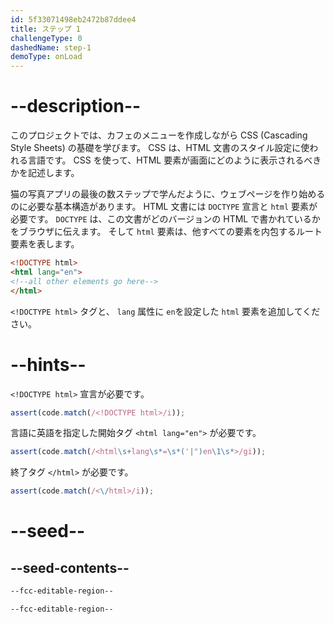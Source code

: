```yaml
---
id: 5f33071498eb2472b87ddee4
title: ステップ 1
challengeType: 0
dashedName: step-1
demoType: onLoad
---
```


# --description--

このプロジェクトでは、カフェのメニューを作成しながら CSS (Cascading Style Sheets) の基礎を学びます。 CSS は、HTML 文書のスタイル設定に使われる言語です。 CSS を使って、HTML 要素が画面にどのように表示されるべきかを記述します。

猫の写真アプリの最後の数ステップで学んだように、ウェブページを作り始めるのに必要な基本構造があります。 HTML 文書には `DOCTYPE` 宣言と `html` 要素が必要です。 `DOCTYPE` は、この文書がどのバージョンの HTML で書かれているかをブラウザに伝えます。 そして `html` 要素は、他すべての要素を内包するルート要素を表します。

```html
<!DOCTYPE html>
<html lang="en">
<!--all other elements go here-->
</html>
```

`<!DOCTYPE html>` タグと、 `lang` 属性に `en`を設定した `html` 要素を追加してください。

# --hints--

`<!DOCTYPE html>` 宣言が必要です。

```js
assert(code.match(/<!DOCTYPE html>/i));
```

言語に英語を指定した開始タグ `<html lang="en">` が必要です。

```js
assert(code.match(/<html\s+lang\s*=\s*('|")en\1\s*>/gi));
```

終了タグ `</html>` が必要です。

```js
assert(code.match(/<\/html>/i));
```

# --seed--

## --seed-contents--

```html
--fcc-editable-region--

--fcc-editable-region--

```
